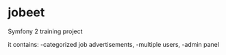 jobeet
=======


Symfony 2 training project

it contains:
	-categorized job advertisements,
	-multiple users,
	-admin panel